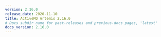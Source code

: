 ```yaml
---
version: 2.16.0
release_date: 2020-11-10
title: ActiveMQ Artemis 2.16.0
# Docs subdir name for past-releases and previous-docs pages, 'latest' is always used on the main download page.
docs_version: 2.16.0
---
```

